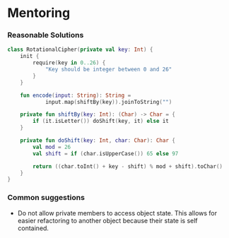 # Mentoring

### Reasonable Solutions

```kotlin
class RotationalCipher(private val key: Int) {
    init {
        require(key in 0..26) {
            "Key should be integer between 0 and 26"
        }
    }

    fun encode(input: String): String =
            input.map(shiftBy(key)).joinToString("")

    private fun shiftBy(key: Int): (Char) -> Char = {
        if (it.isLetter()) doShift(key, it) else it
    }

    private fun doShift(key: Int, char: Char): Char {
        val mod = 26
        val shift = if (char.isUpperCase()) 65 else 97

        return ((char.toInt() + key - shift) % mod + shift).toChar()
    }
}
```

### Common suggestions
* Do not allow private members to access object state. This allows for easier refactoring to another object because their state is self contained.
